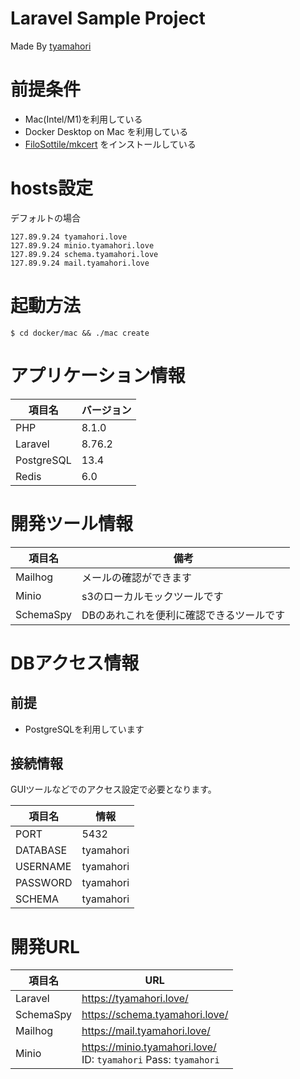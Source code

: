 # Laravel Sample Project

Made By [tyamahori](https://twitter.com/tyamahori)

# 前提条件

- Mac(Intel/M1)を利用している
- Docker Desktop on Mac を利用している
- [FiloSottile/mkcert](https://github.com/FiloSottile/mkcert) をインストールしている

# hosts設定

デフォルトの場合

```
127.89.9.24 tyamahori.love
127.89.9.24 minio.tyamahori.love
127.89.9.24 schema.tyamahori.love
127.89.9.24 mail.tyamahori.love 
```

# 起動方法

```shell
$ cd docker/mac && ./mac create
```

# アプリケーション情報

| 項目名     | バージョン |
| ---------- | ------     |
| PHP        | 8.1.0      |
| Laravel    | 8.76.2     |
| PostgreSQL | 13.4       |
| Redis      | 6.0        |

# 開発ツール情報

| 項目名    | 備考 |
| ----      | ---- |
| Mailhog   | メールの確認ができます |
| Minio     | s3のローカルモックツールです |
| SchemaSpy | DBのあれこれを便利に確認できるツールです |

# DBアクセス情報

## 前提

- PostgreSQLを利用しています

## 接続情報

GUIツールなどでのアクセス設定で必要となります。

| 項目名   | 情報      |
| ----     | ----      |
| PORT     | 5432      |
| DATABASE | tyamahori |
| USERNAME | tyamahori |
| PASSWORD | tyamahori |
| SCHEMA   | tyamahori |

# 開発URL

| 項目名    | URL  |
| ----      | ---- |
| Laravel   | https://tyamahori.love/  |
| SchemaSpy | https://schema.tyamahori.love/  |
| Mailhog   | https://mail.tyamahori.love/  |
| Minio     | https://minio.tyamahori.love/ <br> ID: `tyamahori` Pass: `tyamahori` |
